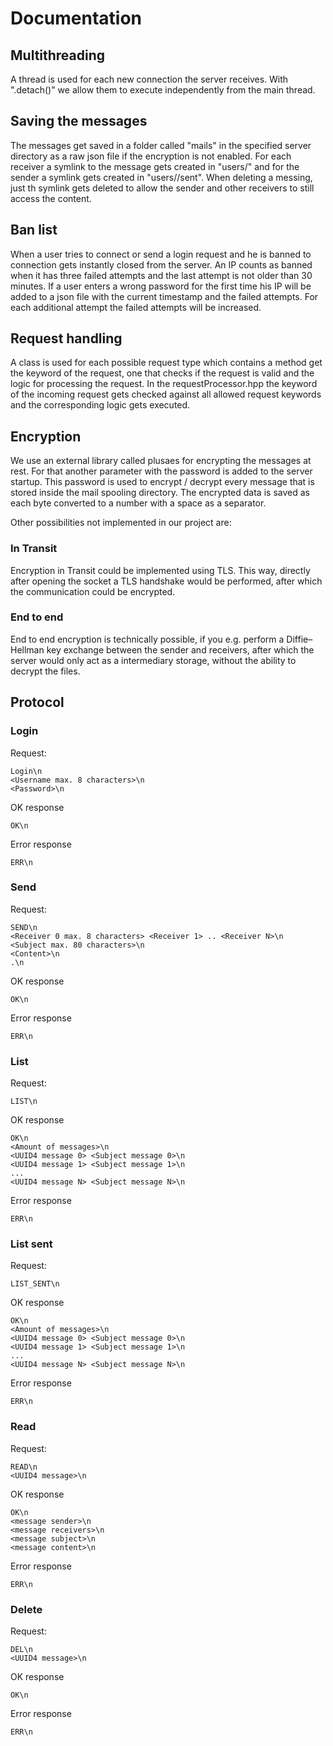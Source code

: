 # Documentation

## Multithreading

A thread is used for each new connection the server receives. With ".detach()" we allow them to execute independently from the main thread.

## Saving the messages

The messages get saved in a folder called "mails" in the specified server directory as a raw json file if the encryption is not enabled.
For each receiver a symlink to the message gets created in "users/<username>" and for the sender a symlink gets created in "users/<username>/sent".
When deleting a messing, just th symlink gets deleted to allow the sender and other receivers to still access the content.

## Ban list

When a user tries to connect or send a login request and he is banned to connection gets instantly closed from the server.
An IP counts as banned when it has three failed attempts and the last attempt is not older than 30 minutes.
If a user enters a wrong password for the first time his IP will be added to a json file with the current timestamp and the failed attempts.
For each additional attempt the failed attempts will be increased.

## Request handling

A class is used for each possible request type which contains a method get the keyword of the request, one that checks if the request is valid and the logic for processing the request.
In the requestProcessor.hpp the keyword of the incoming request gets checked against all allowed request keywords and the corresponding logic gets executed.

## Encryption

We use an external library called plusaes for encrypting the messages at rest. For that another parameter with the password is added to the server startup.
This password is used to encrypt / decrypt every message that is stored inside the mail spooling directory.
The encrypted data is saved as each byte converted to a number with a space as a separator.

Other possibilities not implemented in our project are:

### In Transit

Encryption in Transit could be implemented using TLS. This way, directly after opening the socket a TLS handshake would be performed, after which the communication could be encrypted.

### End to end

End to end encryption is technically possible, if you e.g. perform a Diffie–Hellman key exchange between the sender and receivers, after which the server would only act as a intermediary storage, without the ability to decrypt the files.

## Protocol

### Login
Request:
```
Login\n
<Username max. 8 characters>\n
<Password>\n
```

OK response
```
OK\n
```

Error response
```
ERR\n
```

### Send
Request:
```
SEND\n
<Receiver 0 max. 8 characters> <Receiver 1> .. <Receiver N>\n
<Subject max. 80 characters>\n
<Content>\n
.\n
```

OK response
```
OK\n
```

Error response
```
ERR\n
```

### List
Request:
```
LIST\n
```

OK response
```
OK\n
<Amount of messages>\n
<UUID4 message 0> <Subject message 0>\n
<UUID4 message 1> <Subject message 1>\n
...
<UUID4 message N> <Subject message N>\n
```

Error response
```
ERR\n
```

### List sent
Request:
```
LIST_SENT\n
```

OK response
```
OK\n
<Amount of messages>\n
<UUID4 message 0> <Subject message 0>\n
<UUID4 message 1> <Subject message 1>\n
...
<UUID4 message N> <Subject message N>\n
```

Error response
```
ERR\n
```

### Read
Request:
```
READ\n
<UUID4 message>\n
```

OK response
```
OK\n
<message sender>\n
<message receivers>\n
<message subject>\n
<message content>\n
```

Error response
```
ERR\n
```

### Delete
Request:
```
DEL\n
<UUID4 message>\n
```

OK response
```
OK\n
```

Error response
```
ERR\n
```